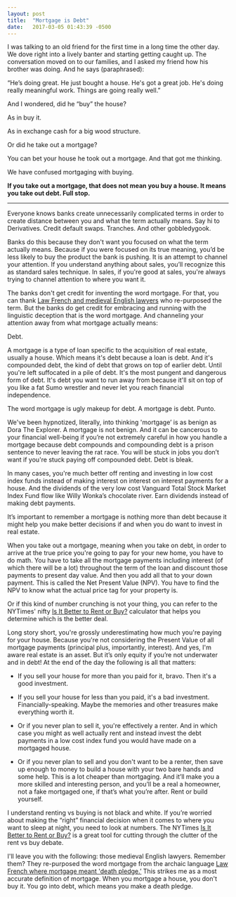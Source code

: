 ```yaml
---
layout: post
title:  "Mortgage is Debt"
date:   2017-03-05 01:43:39 -0500
---
```

I was talking to an old friend for the first time in a long time the other day. We dove right into a lively banter and starting getting caught up. The conversation moved on to our families, and I asked my friend how his brother was doing. And he says (paraphrased):

“He’s doing great. He just bought a house. He's got a great job. He's doing really meaningful work. Things are going really well.”

And I wondered, did he “buy” the house?

As in buy it.

As in exchange cash for a big wood structure.

Or did he take out a mortgage?

You can bet your house he took out a mortgage. And that got me thinking.

We have confused mortgaging with buying.

**If you take out a mortgage, that does not mean you buy a house. It means you take out debt. Full stop.**

<hr>

Everyone knows banks create unnecessarily complicated terms in order to create distance between you and what the term actually means. Say hi to Derivatives. Credit default swaps. Tranches. And other gobbledygook.

Banks do this because they don't want you focused on what the term actually means. Because if you were focused on its true meaning, you’d be less likely to buy the product the bank is pushing. It is an attempt to channel your attention. If you understand anything about sales, you’ll recognize this as standard sales technique. In sales, if you're good at sales, you're always trying to channel attention to where you want it.

The banks don't get credit for inventing the word mortgage. For that, you can thank [Law French and medieval English lawyers](https://en.wikipedia.org/wiki/Mortgage_loan) who re-purposed the term. But the banks do get credit for embracing and running with the linguistic deception that is the word mortgage. And channeling your attention away from what mortgage actually means:

Debt.

A mortgage is a type of loan specific to the acquisition of real estate, usually a house. Which means it's debt because a loan is debt. And it's compounded debt, the kind of debt that grows on top of earlier debt. Until you're left suffocated in a pile of debt. It's the most pungent and dangerous form of debt. It's debt you want to run away from because it'll sit on top of you like a fat Sumo wrestler and never let you reach financial independence.

The word mortgage is ugly makeup for debt. A mortgage is debt. Punto.

We've been hypnotized, literally, into thinking 'mortgage’ is as benign as Dora The Explorer. A mortgage is not benign. And it can be cancerous to your financial well-being if you’re not extremely careful in how you handle a mortgage because debt compounds and compounding debt is a prison sentence to never leaving the rat race. You will be stuck in jobs you don’t want if you're stuck paying off compounded debt. Debt is bleak.

In many cases, you're much better off renting and investing in low cost index funds instead of making interest on interest on interest payments for a house. And the dividends of the very low cost Vanguard Total Stock Market Index Fund flow like Willy Wonka’s chocolate river. Earn dividends instead of making debt payments.

It’s important to remember a mortgage is nothing more than debt because it might help you make better decisions if and when you do want to invest in real estate.

When you take out a mortgage, meaning when you take on debt, in order to arrive at the true price you're going to pay for your new home, you have to do math. You have to take all the mortgage payments including interest (of which there will be a lot) throughout the term of the loan and discount those payments to present day value. And then you add all that to your down payment. This is called the Net Present Value (NPV). You have to find the NPV to know what the actual price tag for your property is.

Or if this kind of number crunching is not your thing, you can refer to the NYTimes' nifty [Is It Better to Rent or Buy?](https://www.nytimes.com/interactive/2014/upshot/buy-rent-calculator.html) calculator that helps you determine which is the better deal.

Long story short, you're grossly underestimating how much you're paying for your house. Because you're not considering the Present Value of all mortgage payments (principal plus, importantly, interest). And yes, I'm aware real estate is an asset. But it’s only equity if you’re not underwater and in debt! At the end of the day the following is all that matters:

* If you sell your house for more than you paid for it, bravo. Then it's a good investment.

* If you sell your house for less than you paid, it's a bad investment. Financially-speaking. Maybe the memories and other treasures make everything worth it.

* Or if you never plan to sell it, you're effectively a renter. And in which case you might as well actually rent and instead invest the debt payments in a low cost index fund you would have made on a mortgaged house.

* Or if you never plan to sell and you don't want to be a renter, then save up enough to money to build a house with your two bare hands and some help. This is a lot cheaper than mortgaging. And it’ll make you a more skilled and interesting person, and you’ll be a real a homeowner, not a fake mortgaged one, if that’s what you’re after.  Rent or build yourself.

I understand renting vs buying is not black and white. If you’re worried about making the “right” financial decision when it comes to where you want to sleep at night, you need to look at numbers. The NYTimes [Is It Better to Rent or Buy?](https://www.nytimes.com/interactive/2014/upshot/buy-rent-calculator.html) is a great tool for cutting through the clutter of the rent vs buy debate.  

I'll leave you with the following: those medieval English lawyers. Remember them? They re-purposed the word mortgage from the archaic language [Law French where mortgage meant 'death pledge.’](https://en.wikipedia.org/wiki/Mortgage_loan) This strikes me as a most accurate definition of mortgage. When you mortgage a house, you don't buy it. You go into debt, which means you make a death pledge.
